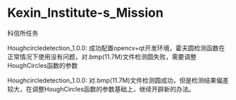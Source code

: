 # Kexin_Institute-s_Mission
科信所任务

Houghcircledetection_1.0.0:
成功配置opencv+qt开发环境，霍夫圆检测函数在正常情况下使用没有问题，对.bmp(11.7M)文件检测圆失败，需要调整HoughCircles函数的参数

Houghcircledetection_1.0.0:
对.bmp(11.7M)文件检测圆成功，但是检测结果偏差较大，在调整HoughCircles函数的参数基础上，继续开辟新的办法。
